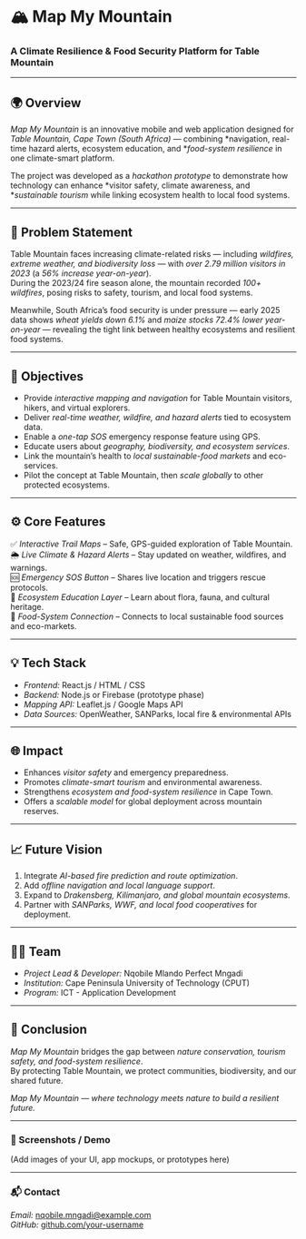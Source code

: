 # 🏔 Map My Mountain  
### A Climate Resilience & Food Security Platform for Table Mountain  

---

## 🌍 Overview  
*Map My Mountain* is an innovative mobile and web application designed for *Table Mountain, Cape Town (South Africa)* — combining *navigation, real-time hazard alerts, ecosystem education, and **food-system resilience* in one climate-smart platform.  

The project was developed as a *hackathon prototype* to demonstrate how technology can enhance *visitor safety, climate awareness, and **sustainable tourism* while linking ecosystem health to local food systems.  

---

## 🚨 Problem Statement  
Table Mountain faces increasing climate-related risks — including *wildfires, extreme weather, and biodiversity loss* — with *over 2.79 million visitors in 2023* (a *56% increase year-on-year*).  
During the 2023/24 fire season alone, the mountain recorded *100+ wildfires*, posing risks to safety, tourism, and local food systems.  

Meanwhile, South Africa’s food security is under pressure — early 2025 data shows *wheat yields down 6.1%* and *maize stocks 72.4% lower year-on-year* — revealing the tight link between healthy ecosystems and resilient food systems.  

---

## 🎯 Objectives  
- Provide *interactive mapping and navigation* for Table Mountain visitors, hikers, and virtual explorers.  
- Deliver *real-time weather, wildfire, and hazard alerts* tied to ecosystem data.  
- Enable a *one-tap SOS* emergency response feature using GPS.  
- Educate users about *geography, biodiversity, and ecosystem services*.  
- Link the mountain’s health to *local sustainable-food markets* and eco-services.  
- Pilot the concept at Table Mountain, then *scale globally* to other protected ecosystems.  

---

## ⚙ Core Features  
✅ *Interactive Trail Maps* – Safe, GPS-guided exploration of Table Mountain.  
🌦 *Live Climate & Hazard Alerts* – Stay updated on weather, wildfires, and warnings.  
🆘 *Emergency SOS Button* – Shares live location and triggers rescue protocols.  
🌱 *Ecosystem Education Layer* – Learn about flora, fauna, and cultural heritage.  
🥬 *Food-System Connection* – Connects to local sustainable food sources and eco-markets.  

---

## 💡 Tech Stack  
- *Frontend:* React.js / HTML / CSS  
- *Backend:* Node.js or Firebase (prototype phase)  
- *Mapping API:* Leaflet.js / Google Maps API  
- *Data Sources:* OpenWeather, SANParks, local fire & environmental APIs  

---

## 🌐 Impact  
- Enhances *visitor safety* and emergency preparedness.  
- Promotes *climate-smart tourism* and environmental awareness.  
- Strengthens *ecosystem and food-system resilience* in Cape Town.  
- Offers a *scalable model* for global deployment across mountain reserves.  

---

## 📈 Future Vision  
1. Integrate *AI-based fire prediction and route optimization*.  
2. Add *offline navigation and local language support*.  
3. Expand to *Drakensberg, Kilimanjaro, and global mountain ecosystems*.  
4. Partner with *SANParks, WWF, and local food cooperatives* for deployment.  

---

## 👩‍💻 Team  
- *Project Lead & Developer:* Nqobile Mlando Perfect Mngadi  
- *Institution:* Cape Peninsula University of Technology (CPUT)  
- *Program:* ICT - Application Development  

---

## 🏁 Conclusion  
*Map My Mountain* bridges the gap between *nature conservation, tourism safety, and food-system resilience*.  
By protecting Table Mountain, we protect communities, biodiversity, and our shared future.  

*Map My Mountain — where technology meets nature to build a resilient future.*

---

### 📸 Screenshots / Demo  
(Add images of your UI, app mockups, or prototypes here)  

---

### 📬 Contact  
*Email:* nqobile.mngadi@example.com  
*GitHub:* [github.com/your-username](https://github.com/your-username)
